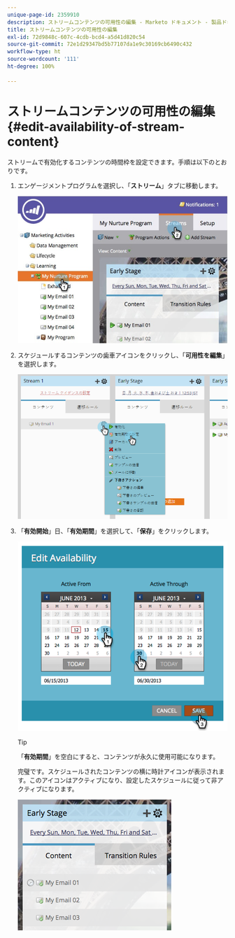 ```yaml
---
unique-page-id: 2359910
description: ストリームコンテンツの可用性の編集 - Marketo ドキュメント - 製品ドキュメント
title: ストリームコンテンツの可用性の編集
exl-id: 72d9848c-607c-4cdb-bcd4-a5d41d820c54
source-git-commit: 72e1d29347bd5b77107da1e9c30169cb6490c432
workflow-type: ht
source-wordcount: '111'
ht-degree: 100%

---
```


# ストリームコンテンツの可用性の編集 {#edit-availability-of-stream-content}

ストリームで有効化するコンテンツの時間枠を設定できます。手順は以下のとおりです。

1. エンゲージメントプログラムを選択し、「**ストリーム**」タブに移動します。

   ![](assets/cloneasteam-2.jpg)

1. スケジュールするコンテンツの歯車アイコンをクリックし、「**可用性を編集**」を選択します。

   ![](assets/image2014-9-15-17-3a35-3a56.png)

1. 「**有効開始**」日、「**有効期間**」を選択して、「**保存**」をクリックします。

   ![](assets/image2014-9-15-17-3a36-3a0.png)

   >[!TIP]
   >
   >「**有効期間**」を空白にすると、コンテンツが永久に使用可能になります。

   完璧です。スケジュールされたコンテンツの横に時計アイコンが表示されます。このアイコンはアクティブになり、設定したスケジュールに従って非アクティブになります。

   ![](assets/image2014-9-15-17-3a36-3a4.png)
